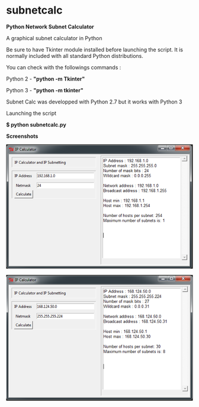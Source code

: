 # subnetcalc
**Python Network Subnet Calculator**

A graphical subnet calculator in Python

Be sure to have Tkinter module installed before launching the script. It is normally included with all standard Python distributions. 

You can check with the followings commands :

Python 2 - **"python -m Tkinter"** 

Python 3 - **"python -m tkinter"** 

Subnet Calc was developped with Python 2.7 but it works with Python 3

Launching the script

**$ python subnetcalc.py**

**Screenshots**

![alt text](https://github.com/H0henheim/subnetcalc/blob/master/subnetcalc1.PNG)

![alt text](https://github.com/H0henheim/subnetcalc/blob/master/subnetcalc2.PNG)
